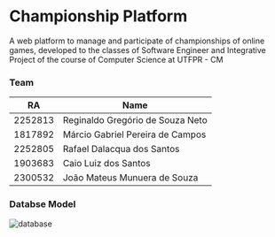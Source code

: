# Championship Platform

A web platform to manage and participate of championships of online games, developed to the classes of Software Engineer and Integrative Project of the course of Computer Science at UTFPR - CM

### Team

|  RA   | Name |
| -------- | ------- |
| 2252813  |     Reginaldo Gregório de Souza Neto |
| 1817892 |     Márcio Gabriel Pereira de Campos |
| 2252805    |  Rafael Dalacqua dos Santos  |
|1903683  |  Caio Luiz dos Santos    |
| 2300532 |     João Mateus Munuera de Souza |


### Databse Model


![database](https://user-images.githubusercontent.com/37910437/225983763-b8349082-d4a1-4470-ad44-f203d1b87cfd.png)

